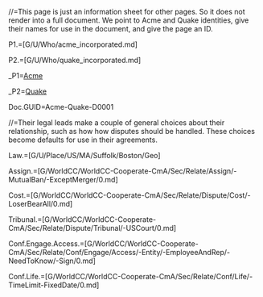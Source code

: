 //=This page is just an information sheet for other pages.  So it does not render into a full document.  We point to Acme and Quake identities, give their names for use in the document, and give the page an ID.

P1.=[G/U/Who/acme_incorporated.md]

P2.=[G/U/Who/quake_incorporated.md]

_P1=<a href="#Def.P1.Sec" class="definedterm">Acme</a>

_P2=<a href="#Def.P2.Sec" class="definedterm">Quake</a>

Doc.GUID=Acme-Quake-D0001

//=Their legal leads make a couple of general choices about their relationship, such as how how disputes should be handled.  These choices become defaults for use in their agreements.

Law.=[G/U/Place/US/MA/Suffolk/Boston/Geo]

Assign.=[G/WorldCC/WorldCC-Cooperate-CmA/Sec/Relate/Assign/-MutualBan/-ExceptMerger/0.md]

Cost.=[G/WorldCC/WorldCC-Cooperate-CmA/Sec/Relate/Dispute/Cost/-LoserBearAll/0.md]

Tribunal.=[G/WorldCC/WorldCC-Cooperate-CmA/Sec/Relate/Dispute/Tribunal/-USCourt/0.md]

Conf.Engage.Access.=[G/WorldCC/WorldCC-Cooperate-CmA/Sec/Relate/Conf/Engage/Access/-Entity/-EmployeeAndRep/-NeedToKnow/-Sign/0.md]

Conf.Life.=[G/WorldCC/WorldCC-Cooperate-CmA/Sec/Relate/Conf/Life/-TimeLimit-FixedDate/0.md]
